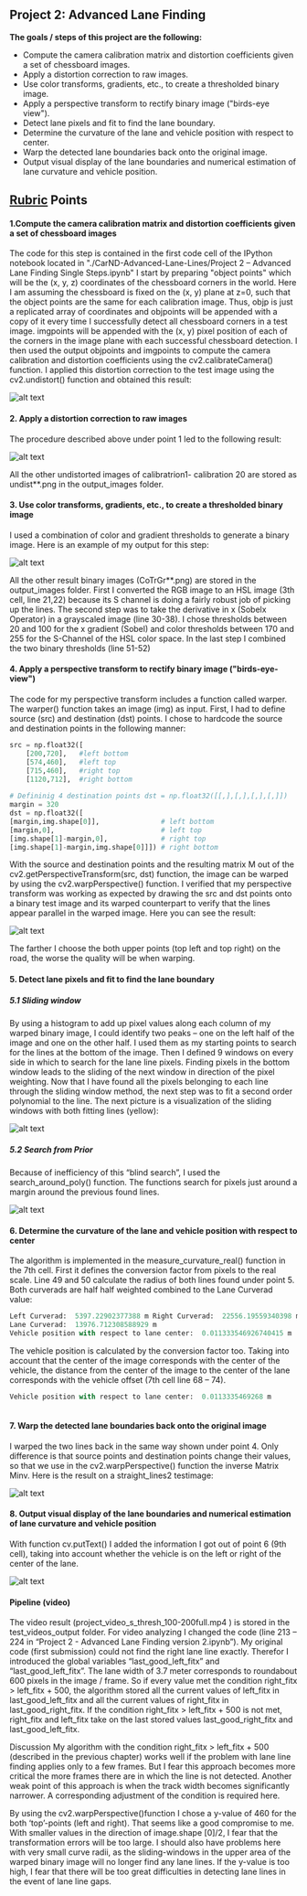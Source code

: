 ## Project 2: Advanced Lane Finding

**The goals / steps of this project are the following:**

* Compute the camera calibration matrix and distortion coefficients given a set of chessboard images.
* Apply a distortion correction to raw images.
* Use color transforms, gradients, etc., to create a thresholded binary image.
* Apply a perspective transform to rectify binary image ("birds-eye view").
* Detect lane pixels and fit to find the lane boundary.
* Determine the curvature of the lane and vehicle position with respect to center.
* Warp the detected lane boundaries back onto the original image.
* Output visual display of the lane boundaries and numerical estimation of lane curvature and vehicle position.

[//]: # (Image References)

[image1]: ./output_images/dist2_undist2.png "Undistorted"
[image2]: ./output_images/undist_straight_lines2.png "Undistorted"
[image3]: ./output_images/CoTrGr_test6.png "Binary Example"
[image4]: ./output_images/binary_wraped.png "Warp Example"
[image5]: ./output_images/Sliding_window.png "Slide"
[image6]: ./output_images/Search_from_Prior.png "Search"
[image7]: ./output_images/Warp_detected_line_back.png "Warp line"
[image8]: ./output_images/Result.png "Result"



## [Rubric](https://review.udacity.com/#!/rubrics/571/view) Points

#### 1.Compute the camera calibration matrix and distortion coefficients given a set of chessboard images

The code for this step is contained in the first code cell of the IPython notebook located in "./CarND-Advanced-Lane-Lines/Project 2 – Advanced Lane Finding Single Steps.ipynb"
I start by preparing "object points" which will be the (x, y, z) coordinates of the chessboard corners in the world. Here I am assuming the chessboard is fixed on the (x, y) plane at z=0, such that the object points are the same for each calibration image. Thus, objp is just a replicated array of coordinates and objpoints will be appended with a copy of it every time I successfully detect all chessboard corners in a test image. imgpoints will be appended with the (x, y) pixel position of each of the corners in the image plane with each successful chessboard detection.
I then used the output objpoints and imgpoints to compute the camera calibration and distortion coefficients using the cv2.calibrateCamera() function. I applied this distortion correction to the test image using the cv2.undistort() function and obtained this result:

![alt text][image1]


#### 2. Apply a distortion correction to raw images

The procedure described above under point 1 led to the following result:

![alt text][image2]

All the other undistorted images of calibratrion1- calibration 20 are stored as undist**.png in the output_images folder.

#### 3. Use color transforms, gradients, etc., to create a thresholded binary image

I used a combination of color and gradient thresholds to generate a binary image. Here is an example of my output for this step:

![alt text][image3]

All the other result binary images (CoTrGr**.png) are stored in the output_images folder.
First I converted the RGB image to an HSL image (3th cell, line 21,22) because its S channel is doing a fairly robust job of picking up the lines.
The second step was to take the derivative in x (Sobelx Operator) in a grayscaled image (line 30-38).
I chose thresholds between 20 and 100 for the x gradient (Sobel) and color thresholds between 170 and 255 for the S-Channel of the HSL color space.
In the last step I combined the two binary thresholds (line 51-52)


#### 4. Apply a perspective transform to rectify binary image ("birds-eye-view")

The code for my perspective transform includes a function called warper. The warper() function takes an image (img) as input. First, I had to define source (src) and destination (dst) points. I chose to hardcode the source and destination points in the following manner:


```python
src = np.float32([
    [200,720],   #left bottom
    [574,460],   #left top
    [715,460],   #right top
    [1120,712],  #right bottom
    
# Defininig 4 destination points dst = np.float32([[,],[,],[,],[,]])
margin = 320
dst = np.float32([
[margin,img.shape[0]],               # left bottom
[margin,0],                          # left top
[img.shape[1]-margin,0],             # right top
[img.shape[1]-margin,img.shape[0]]]) # right bottom

```

With the source and destination points and the resulting matrix M out of the cv2.getPerspectiveTransform(src, dst) function, the image can be warped by using the cv2.warpPerspective() function.
I verified that my perspective transform was working as expected by drawing the src and dst points onto a binary test image and its warped counterpart to verify that the lines appear parallel in the warped image. Here you can see the result:

![alt text][image4]

The farther I choose the both upper points (top left and top right) on the road, the worse the quality will be when warping. 


#### 5. Detect lane pixels and fit to find the lane boundary

##### 5.1 Sliding window

By using a histogram to add up pixel values along each column of my warped binary image, I could identify two peaks – one on the left half of the image and one on the other half. I used them as my starting points to search for the lines at the bottom of the image. 
Then I defined 9 windows on every side in which to search for the lane line pixels. Finding pixels in the bottom window leads to the sliding of the next window in direction of the pixel weighting.
Now that I have found all the pixels belonging to each line through the sliding window method, the next step was to fit a second order polynomial to the line. 
The next picture is a visualization of the sliding windows with both fitting lines (yellow):

![alt text][image5]

##### 5.2 Search from Prior

Because of inefficiency of this “blind search”, I used the search_around_poly() function. The functions search for pixels just around a margin around the previous found lines.

![alt text][image6]



#### 6. Determine the curvature of the lane and vehicle position with respect to center

The algorithm is implemented in the measure_curvature_real() function in the 7th cell. First it defines the conversion factor from pixels to the real scale. Line 49 and 50 calculate the radius of both lines found under point 5. Both curverads are half half weighted combined to the Lane Curverad value:

```python
Left Curverad:  5397.22902377388 m Right Curverad:  22556.19559340398 m
Lane Curverad:  13976.712308588929 m
Vehicle position with respect to lane center:  0.011333546926740415 m

```


The vehicle position is calculated by the conversion factor too. Taking into account that the center of the image corresponds with the center of the vehicle, the distance from the center of the image to the center of the lane corresponds with the vehicle offset (7th cell line 68 – 74).

```python
Vehicle position with respect to lane center:  0.0113335469268 m
    
```

#### 7. Warp the detected lane boundaries back onto the original image
I warped the two lines back in the same way shown under point 4. Only difference is that source points and destination points change their values, so that we use in the cv2.warpPerspective() function the inverse Matrix Minv.
Here is the result on a straight_lines2 testimage:

![alt text][image7]



#### 8. Output visual display of the lane boundaries and numerical estimation of lane curvature and vehicle position

With function cv.putText() I added the information I got out of point 6 (9th cell), taking into account whether the vehicle is on the left or right of the center of the lane.

![alt text][image8]


#### Pipeline (video) 

The video result (project_video_s_thresh_100-200full.mp4 ) is stored in the test_videos_output folder.
For video analyzing I changed the code (line 213 – 224 in “Project 2 - Advanced Lane Finding version 2.ipynb”). My original code (first submission) could not find the right lane line exactly. Therefor I introduced the global variables “last_good_left_fitx” and “last_good_left_fitx”. 
The lane width of 3.7 meter corresponds to roundabout 600 pixels in the image / frame. 
So if every value met the condition right_fitx > left_fitx + 500,  the algorithm stored  all the current  values of left_fitx in last_good_left_fitx and all the current values of right_fitx in last_good_right_fitx.
If the condition right_fitx > left_fitx + 500 is not met, right_fitx and left_fitx take on the last stored values last_good_right_fitx and last_good_left_fitx.

Discussion
My algorithm with the condition right_fitx > left_fitx + 500 (described in the previous chapter) works well if the problem with lane line finding applies only to a few frames.  But I fear this approach becomes more critical the more frames there are in which the line is not detected.
Another weak point of this approach is when the track width becomes significantly narrower. A corresponding adjustment of the condition is required here.

By using the cv2.warpPerspective()function I chose a y-value of 460 for the both ‘top’-points (left and right).  That seems like a good compromise to me. With smaller values in the direction of image.shape [0]/2, I fear that the transformation errors will be too large. I should also have problems here with very small curve radii, as the sliding-windows in the upper area of the warped binary image will no longer find any lane lines.
If the y-value is too high, I fear that there will be too great difficulties in detecting lane lines in the event of lane line gaps.
